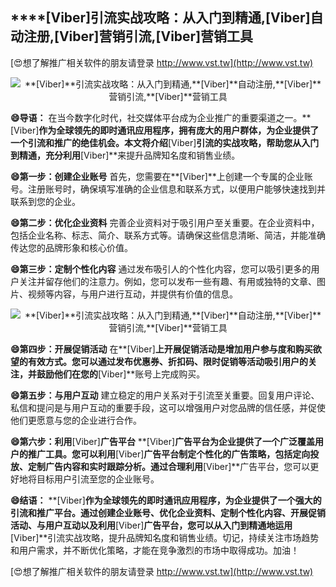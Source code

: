 ## ****[Viber]**引流实战攻略：从入门到精通,**[Viber]**自动注册,**[Viber]**营销引流,**[Viber]**营销工具**

[😍想了解推广相关软件的朋友请登录 http://www.vst.tw](http://www.vst.tw)

 <center><img src="https://vst.tw/MP4/tuiguang/png/4.png" alt="**[Viber]**引流实战攻略：从入门到精通,**[Viber]**自动注册,**[Viber]**营销引流,**[Viber]**营销工具"></center>

**😄导语：**
在当今数字化时代，社交媒体平台成为企业推广的重要渠道之一。**[Viber]**作为全球领先的即时通讯应用程序，拥有庞大的用户群体，为企业提供了一个引流和推广的绝佳机会。本文将介绍**[Viber]**引流的实战攻略，帮助您从入门到精通，充分利用**[Viber]**来提升品牌知名度和销售业绩。

**😄第一步：创建企业账号**
首先，您需要在**[Viber]**上创建一个专属的企业账号。注册账号时，确保填写准确的企业信息和联系方式，以便用户能够快速找到并联系到您的企业。

**😄第二步：优化企业资料**
完善企业资料对于吸引用户至关重要。在企业资料中，包括企业名称、标志、简介、联系方式等。请确保这些信息清晰、简洁，并能准确传达您的品牌形象和核心价值。

**😄第三步：定制个性化内容**
通过发布吸引人的个性化内容，您可以吸引更多的用户关注并留存他们的注意力。例如，您可以发布一些有趣、有用或独特的文章、图片、视频等内容，与用户进行互动，并提供有价值的信息。

 <center><img src="https://vst.tw/MP4/tuiguang/png/4.png" alt="**[Viber]**引流实战攻略：从入门到精通,**[Viber]**自动注册,**[Viber]**营销引流,**[Viber]**营销工具"></center>

**😄第四步：开展促销活动**
在**[Viber]**上开展促销活动是增加用户参与度和购买欲望的有效方式。您可以通过发布优惠券、折扣码、限时促销等活动吸引用户的关注，并鼓励他们在您的**[Viber]**账号上完成购买。

**😄第五步：与用户互动**
建立稳定的用户关系对于引流至关重要。回复用户评论、私信和提问是与用户互动的重要手段，这可以增强用户对您品牌的信任感，并促使他们更愿意与您的企业进行合作。

**😄第六步：利用**[Viber]**广告平台**
**[Viber]**广告平台为企业提供了一个广泛覆盖用户的推广工具。您可以利用**[Viber]**广告平台制定个性化的广告策略，包括定向投放、定制广告内容和实时跟踪分析。通过合理利用**[Viber]**广告平台，您可以更好地将目标用户引流至您的企业账号。

**😄结语：**
**[Viber]**作为全球领先的即时通讯应用程序，为企业提供了一个强大的引流和推广平台。通过创建企业账号、优化企业资料、定制个性化内容、开展促销活动、与用户互动以及利用**[Viber]**广告平台，您可以从入门到精通地运用**[Viber]**引流实战攻略，提升品牌知名度和销售业绩。切记，持续关注市场趋势和用户需求，并不断优化策略，才能在竞争激烈的市场中取得成功。加油！

[😍想了解推广相关软件的朋友请登录 http://www.vst.tw](http://www.vst.tw)



